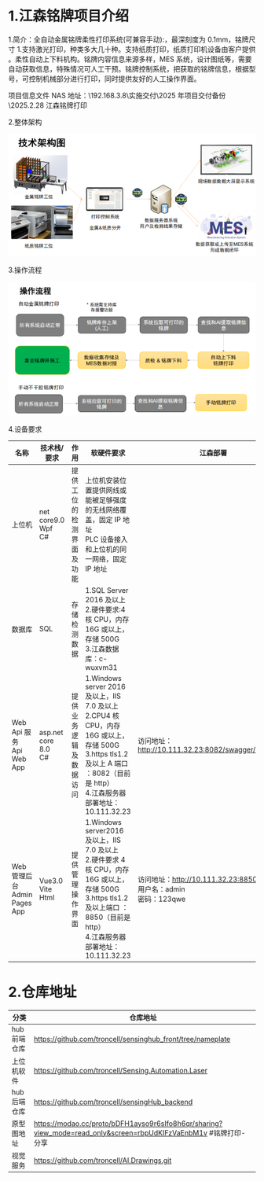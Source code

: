 # 1.江森铭牌项目介绍

1.简介：全自动金属铭牌柔性打印系统(可兼容手动):，最深刻度为 0.1mm，铭牌尺寸 1.支持激光打印，种类多大几十种。支持纸质打印，纸质打印机设备由客户提供 。柔性自动上下料机构。铭牌内容信息来源多样，MES 系统，设计图纸等，需要自动获取信息，特殊情况可人工干预。铭牌控制系统，把获取的铭牌信息，根据型号，可控制机械部分进行打印，同时提供友好的人工操作界面。

项目信息文件 NAS 地址：\\192.168.3.8\实施交付\2025 年项目交付备份\2025.2.28 江森铭牌打印

2.整体架构

![1760509426999](image/README/1760509426999.png)

3.操作流程

![1760509456527](image/README/1760509456527.png)

4.设备要求

| 名称                              | 技术栈/要求                  | 作用                     | 软硬件要求                                                                                                                                                                                    | 江森部署                                                                |
| --------------------------------- | ---------------------------- | ------------------------ | --------------------------------------------------------------------------------------------------------------------------------------------------------------------------------------------- | ----------------------------------------------------------------------- |
| 上位机                            | net core9.0<br />Wpf<br />C# | 提供工位的检测界面及功能 | 上位机安装位置提供网线或能被足够强度的无线网络覆盖，固定 IP 地址<br />PLC 设备接入和上位机的同一网络，固定 IP 地址                                                                            |                                                                         |
| 数据库                            | SQL                          | 存储检测数据             | 1.SQL Server 2016 及以上<br />2.硬件要求:4 核 CPU，内存 16G 或以上，存储 500G<br />3.江森数据库：c-wuxvm31                                                                                    |                                                                         |
| Web Api 服务<br />Api Web App     | asp.net core 8.0<br />C#     | 提供业务逻辑及数据访问   | 1.Windows server 2016 及以上，IIS 7.0 及以上<br />2.CPU4 核 CPU，内存 16G 或以上，存储 500G<br />3.https tls1.2 及以上 A 端口 ：8082（目前是 http）<br />4.江森服务器部署地址：10.111.32.23   | 访问地址：http://10.111.32.23:8082/swagger/index.html                   |
| Web 管理后台<br />Admin Pages App | Vue3.0<br />Vite<br />Html   | 提供管理操作界面         | 1.Windows server2016 及以上，IIS 7.0 及以上<br />2.硬件要求 4 核 CPU，内存 16G 或以上，存储 500G<br />3.https tls1.2 及以上端口 ：8850（目前是 http）<br />4.江森服务器部署地址：10.111.32.23 | 访问地址：http://10.111.32.23:8850<br />用户名：admin<br />密码：123qwe |

# 2.仓库地址

| 分类         | 仓库地址                                                                                                         |
| ------------ | ---------------------------------------------------------------------------------------------------------------- |
| hub 前端仓库 | https://github.com/troncell/sensinghub_front/tree/nameplate                                                      |
| 上位机软件   | https://github.com/troncell/Sensing.Automation.Laser                                                             |
| hub 后端仓库 | https://github.com/troncell/sensingHub_backend                                                                   |
| 原型图地址   | https://modao.cc/proto/bDFH1ayso9r6sIfo8h6qr/sharing?view_mode=read_only&screen=rbpUdKIFzVaEnbM1v #铭牌打印-分享 |
| 视觉服务     | https://github.com/troncell/AI.Drawings.git                                                                      |
